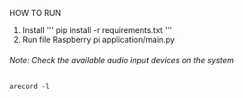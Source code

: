 HOW TO RUN 
1. Install
'''
pip install -r requirements.txt
'''
2. Run file Raspberry pi application/main.py
###### Note: Check the available audio input devices on the system
```
arecord -l
```
